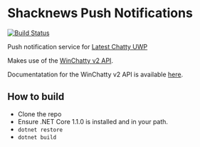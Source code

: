 # Shacknews Push Notifications
[![Build Status](https://travis-ci.org/boarder2/Shacknews-Push-Notifications.svg?branch=master)](https://travis-ci.org/boarder2/Shacknews-Push-Notifications)

Push notification service for [Latest Chatty UWP](https://github.com/boarder2/Latest-Chatty-8)

Makes use of the [WinChatty v2 API](https://github.com/electroly/winchatty-server).

Documentatation for the WinChatty v2 API is available [here](http://winchatty.com/v2/readme).

How to build
------
 - Clone the repo
 - Ensure .NET Core 1.1.0 is installed and in your path.
 - `dotnet restore`
 - `dotnet build`

